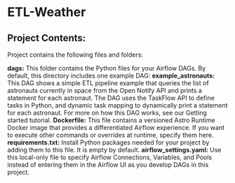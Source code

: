# ETL-Weather

## Project Contents:
Project contains the following files and folders:

**dags:** This folder contains the Python files for your Airflow DAGs. By default, this directory includes one example DAG:
**example_astronauts:** This DAG shows a simple ETL pipeline example that queries the list of astronauts currently in space from the Open Notify API and prints a statement for each astronaut. The DAG uses the TaskFlow API to define tasks in Python, and dynamic task mapping to dynamically print a statement for each astronaut. For more on how this DAG works, see our Getting started tutorial.
**Dockerfile:** This file contains a versioned Astro Runtime Docker image that provides a differentiated Airflow experience. If you want to execute other commands or overrides at runtime, specify them here.
**requirements.txt:** Install Python packages needed for your project by adding them to this file. It is empty by default.
**airflow_settings.yaml:** Use this local-only file to specify Airflow Connections, Variables, and Pools instead of entering them in the Airflow UI as you develop DAGs in this project.
